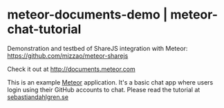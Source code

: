 meteor-documents-demo | meteor-chat-tutorial
=========================================

Demonstration and testbed of ShareJS integration with Meteor:
https://github.com/mizzao/meteor-sharejs

Check it out at http://documents.meteor.com

This is an example [Meteor](http://www.meteor.com) application. It's a basic
chat app where users login using their GitHub accounts to chat. Please read the
tutorial at [sebastiandahlgren.se](http://sebastiandahlgren.se)

